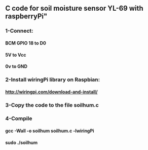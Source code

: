 ## C code for soil moisture sensor YL-69 with raspberryPi"

### 1-Connect:
 
#### BCM GPIO 18 to D0 
#### 5V	    to Vcc 
#### 0v	    to GND

### 2-Install wiringPi library on Raspbian:

#### http://wiringpi.com/download-and-install/

### 3-Copy the code to the file soilhum.c

### 4-Compile

#### gcc -Wall -o soilhum soilhum.c -lwiringPi 
#### sudo ./soilhum
	
